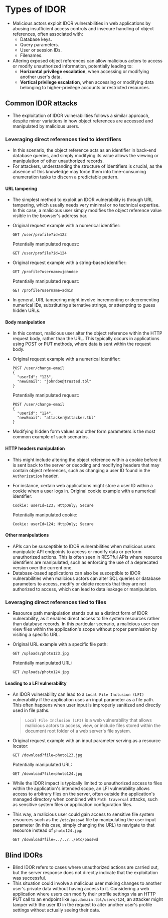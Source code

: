 # Types of IDOR

* Malicious actors exploit IDOR vulnerabilities in web applications by abusing insufficient access controls and insecure handling of object references, often associated with:
  * Database keys.
  * Query parameters.
  * User or session IDs.
  * Filenames.
* Altering exposed object references can allow malicious actors to access or modify unauthorized information, potentially leading to:
  * **Horizontal privilege escalation**, when accessing or modifying another user's data.
  * **Vertical privilege escalation**, when accessing or modifying data belonging to higher-privilege accounts or restricted resources.

## Common IDOR attacks

* The exploitation of IDOR vulnerabilities follows a similar approach, despite minor variations in how object references are accessed and manipulated by malicious users.

### Leveraging direct references tied to identifiers

* In this scenario, the object reference acts as an identifier in back-end database queries, and simply modifying its value allows the viewing or manipulation of other unauthorized records.
* For attackers, understanding the structure of identifiers is crucial, as the absence of this knowledge may force them into time-consuming enumeration tasks to discern a predictable pattern.

#### URL tampering

* The simplest method to exploit an IDOR vulnerability is through URL tampering, which usually needs very minimal or no technical expertise. In this case, a malicious user simply modifies the object reference value visible in the browser's address bar.
* Original request example with a numerical identifier:

  ```http
  GET /user/profile?id=123
  ```

  Potentially manipulated request:

  ```http
  GET /user/profile?id=124
  ```

* Original request example with a string-based identifier:

  ```http
  GET /profile?username=johndoe
  ```

  Potentially manipulated request:

  ```http
  GET /profile?username=admin
  ```

* In general, URL tampering might involve incrementing or decrementing numerical IDs, substituting alternative strings, or attempting to guess hidden URLs.

#### Body manipulation

* In this context, malicious user alter the object reference within the HTTP request body, rather than the URL. This typically occurs in applications using POST or PUT methods, where data is sent within the request body.
* Original request example with a numerical identifier:

  ```text
  POST /user/change-email
  {
    "userId": "123",
    "newEmail": "johndoe@trusted.tbl"
  }
  ```

  Potentially manipulated request:

  ```text
  POST /user/change-email
  {
    "userId": "124",
    "newEmail": "attacker@attacker.tbl"
  }
  ```

* Modifying hidden form values and other form parameters is the most common example of such scenarios.

#### HTTP headers manipulation

* This might include altering the object reference within a cookie before it is sent back to the server or decoding and modifying headers that may contain object references, such as changing a user ID found in the `Authorization` header.
* For instance, certain web applications might store a user ID within a cookie when a user logs in. Original cookie example with a numerical identifier:

  ```http
  Cookie: userId=123; HttpOnly; Secure
  ```

  Potentially manipulated cookie:

  ```http
  Cookie: userId=124; HttpOnly; Secure
  ```

#### Other manipulations

* APIs can be susceptible to IDOR vulnerabilities when malicious users manipulate API endpoints to access or modify data or perform unauthorized actions. This is often seen in RESTful APIs where resource identifiers are manipulated, such as enforcing the use of a deprecated version over the current one.
* Database-based applications can also be susceptible to IDOR vulnerabilities when malicious actors can alter SQL queries or database parameters to access, modify or delete records that they are not authorized to access, which can lead to data leakage or manipulation.

### Leveraging direct references tied to files

* Resource path manipulation stands out as a distinct form of IDOR vulnerability, as it enables direct access to file system resources rather than database records. In this particular scenario, a malicious user can view files within the application's scope without proper permission by visiting a specific URL.
* Original URL example with a specific file path:

  ```url
  GET /uploads/photo123.jpg
  ```

  Potentially manipulated URL:

  ```url
  GET /uploads/photo124.jpg
  ```

#### Leading to a LFI vulnerability

* An IDOR vulnerability can lead to a `Local File Inclusion (LFI)` vulnerability if the application uses an input parameter as a file path. This often happens when user input is improperly sanitized and directly used in file paths.
  > `Local File Inclusion (LFI)` is a web vulnerability that allows malicious actors to access, view, or include files stored within the document root folder of a web server's file system.

* Original request example with an input parameter serving as a resource locator:

  ```url
  GET /download?file=photo123.jpg
  ```

  Potentially manipulated URL:

  ```url
  GET /download?file=photo124.jpg
  ```

* While the IDOR impact is typically limited to unauthorized access to files within the application's intended scope, an LFI vulnerability allows access to arbitrary files on the server, often outside the application's managed directory when combined with `Path traversal` attacks, such as sensitive system files or application configuration files.
* This way, a malicious user could gain access to sensitive file system resources such as the `/etc/passwd` file by manipulating the user input parameter (in this case, simply changing the URL) to navigate to that resource instead of `photo124.jpg`:

  ```url
  GET /download?file=../../../etc/passwd
  ```

## Blind IDORs

* Blind IDOR refers to cases where unauthorized actions are carried out, but the server response does not directly indicate that the exploitation was successful.
* This situation could involve a malicious user making changes to another user's private data without having access to it. Considering a web application where users can modify their profile settings via an HTTP PUT call to an endpoint like `api.domain.tbl/users/124`, an attacker might tamper with the user ID in the request to alter another user's profile settings without actually seeing their data.
